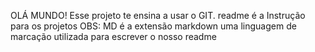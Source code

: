 OLÁ MUNDO!    Esse projeto te ensina a usar o GIT.  readme é a Instrução para os projetos  OBS: MD é a extensão markdown uma linguagem de marcação utilizada para escrever o nosso readme